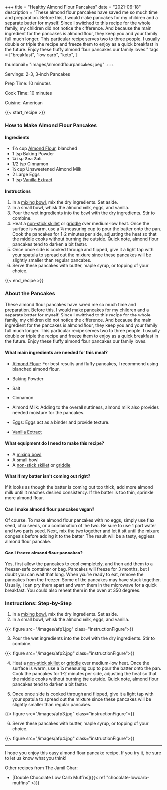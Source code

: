 +++
title = "Healthy Almond Flour Pancakes"
date = "2021-06-18"
description = "These almond flour pancakes have saved me so much time and preparation. Before this, I would make pancakes for my children and a separate batter for myself. Since I switched to this recipe for the whole family, my children did not notice the difference. And because the main ingredient for the pancakes is almond flour, they keep you and your family full much longer. This particular recipe serves two to three people. I usually double or triple the recipe and freeze them to enjoy as a quick breakfast in the future. Enjoy these fluffy almond flour pancakes our family loves."
tags = ["breakfast",
        "low carb",
        "keto",
]

thumbnail= "images/almondflourpancakes.jpeg"
+++

Servings: 2-3, 3-inch Pancakes <!--more-->

Prep Time: 10 minutes 

Cook Time: 10 minutes 

Cuisine: American 

{{< start_recipe >}}

### How to Make Almond Flour Pancakes 

#### Ingredients 

* 1⅓ cup [Almond Flour](https://amzn.to/3F38Qpi), blanched
* 1 tsp Baking Powder
* ¼ tsp Sea Salt
* 1/2 tsp Cinnamon 
* ¼ cup Unsweetened Almond Milk
* 2 Large Eggs
* 1 tsp [Vanilla Extract](https://amzn.to/313NuIU)
  
#### Instructions

1. In a [mixing bowl](https://amzn.to/3FUghPc), mix the dry ingredients. Set aside. 
2. In a small bowl, whisk the almond milk, eggs, and vanilla.
3. Pour the wet ingredients into the bowl with the dry ingredients. Stir to combine. 
4. Heat a [non-stick skillet](https://amzn.to/3xy2Mkd) or [griddle](https://amzn.to/3vFthD9) over medium-low heat. Once the surface is warm, use a ¼ measuring cup to pour the batter onto the pan. Cook the pancakes for 1-2 minutes per side, adjusting the heat so that the middle cooks without burning the outside. Quick note, almond flour pancakes tend to darken a bit faster. 
5. Once once side is cooked through and flipped, give it a light tap with your spatula to spread out the mixture since these pancakes will be slightly smaller than regular  pancakes. 
6. Serve these pancakes with butter, maple syrup, or topping of your choice.

{{< end_recipe >}}

### About the Pancakes

These almond flour pancakes have saved me so much time and preparation. Before this, I would make pancakes for my children and a separate batter for myself. Since I switched to this recipe for the whole family, my children did not notice the difference. And because the main ingredient for the pancakes is almond flour, they keep you and your family full much longer. This particular recipe serves two to three people. I usually double or triple the recipe and freeze them to enjoy as a quick breakfast in the future. Enjoy these fluffy almond flour pancakes our family loves.

#### What main ingredients are needed for this meal?

* [Almond Flour](https://amzn.to/3F38Qpi): For best results and fluffy pancakes, I recommend using blanched almond flour.

* Baking Powder

* Salt 

* Cinnamon 

* Almond Milk: Adding to the overall nuttiness, almond milk also provides needed moisture for the pancakes. 

* Eggs: Eggs act as a binder and provide texture.  

* [Vanilla Extract](https://amzn.to/313NuIU)

#### What equipment do I need to make this recipe?

* A [mixing bowl](https://amzn.to/3FUghPc)
* A small bowl 
* A [non-stick skillet](https://amzn.to/3xy2Mkd) or [griddle](https://amzn.to/3vFthD9) 

#### What if my batter isn't coming out right? 

If it looks as though the batter is coming out too thick, add more almond milk until it reaches desired consistency. If the batter is too thin, sprinkle more almond flour. 

#### Can I make almond flour pancakes vegan? 

Of course. To make almond flour pancakes with no eggs, simply use flax seed, chia seeds, or a combination of the two. Be sure to use 1 part water and two parts seed. Next, mix the two together and let it sit until the mixure congeals before adding it to the batter. The result will be a tasty, eggless almond flour pancake. 

#### Can I freeze almond flour pancakes?

Yes, first allow the pancakes to cool completely, and then add them to a freezer-safe container or bag. Pancakes will freeze for 3 months, but I doubt you can wait that long. When you’re ready to eat, remove the pancakes from the freezer. Some of the pancakes may have stuck together. Usually, I can pry them apart and warm them in the microwave for a quick breakfast. You could also reheat them in the oven at 350 degrees. 

### Instructions: Step-by-Step

1. In a [mixing bowl](https://amzn.to/3FUghPc), mix the dry ingredients. Set aside. 
2. In a small bowl, whisk the almond milk, eggs, and vanilla.

{{< figure src="/images/afp1.jpg" class="instructionFigure">}}

3. Pour the wet ingredients into the bowl with the dry ingredients. Stir to combine. 

{{< figure src="/images/afp2.jpg" class="instructionFigure">}}

4. Heat a [non-stick skillet](https://amzn.to/3xy2Mkd) or [griddle](https://amzn.to/3vFthD9) over medium-low heat. Once the surface is warm, use a ¼ measuring cup to pour the batter onto the pan. Cook the pancakes for 1-2 minutes per side, adjusting the heat so that the middle cooks without burning the outside. Quick note, almond flour pancakes tend to darken a bit faster. 

5. Once once side is cooked through and flipped, give it a light tap with your spatula to spread out the mixture since these pancakes will be slightly smaller than regular  pancakes. 

{{< figure src="/images/afp3.jpg" class="instructionFigure">}}

6. Serve these pancakes with butter, maple syrup, or topping of your choice.

{{< figure src="/images/afp4.jpg" class="instructionFigure">}}

----

I hope you enjoy this easy almond flour pancake recipe. If you try it, be sure to let us know what you think!

Other recipes from The Jamil Ghar:

* [Double Chocolate Low Carb Muffins]({{< ref "chocolate-lowcarb-muffins" >}})
